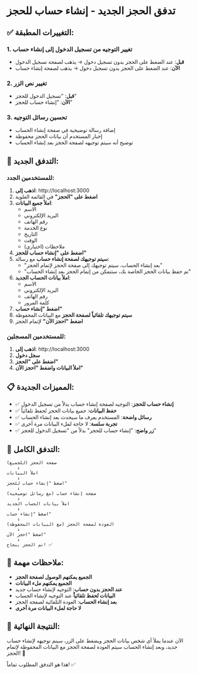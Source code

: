 # تدفق الحجز الجديد - إنشاء حساب للحجز

## ✅ التغييرات المطبقة:

### 1. تغيير التوجيه من تسجيل الدخول إلى إنشاء حساب
- **قبل**: عند الضغط على الحجز بدون تسجيل دخول → يذهب لصفحة تسجيل الدخول
- **الآن**: عند الضغط على الحجز بدون تسجيل دخول → يذهب لصفحة إنشاء حساب

### 2. تغيير نص الزر
- **قبل**: "تسجيل الدخول للحجز"
- **الآن**: "إنشاء حساب للحجز"

### 3. تحسين رسائل التوجيه
- إضافة رسالة توضيحية في صفحة إنشاء الحساب
- إخبار المستخدم أن بيانات الحجز محفوظة
- توضيح أنه سيتم توجيهه لصفحة الحجز بعد إنشاء الحساب

## 🚀 التدفق الجديد:

### للمستخدمين الجدد:
1. **اذهب إلى**: http://localhost:3000
2. **اضغط على "الحجز"** في القائمة العلوية
3. **املأ جميع البيانات**:
   - الاسم
   - البريد الإلكتروني
   - رقم الهاتف
   - نوع الخدمة
   - التاريخ
   - الوقت
   - ملاحظات (اختياري)
4. **اضغط على "إنشاء حساب للحجز"**
5. **سيتم توجيهك لصفحة إنشاء حساب** مع رسالة:
   - "بعد إنشاء الحساب، سيتم توجيهك إلى صفحة الحجز لإتمام الحجز"
   - "تم حفظ بيانات الحجز الخاصة بك، ستتمكن من إتمام الحجز بعد إنشاء الحساب"
6. **املأ بيانات الحساب الجديد**:
   - الاسم
   - البريد الإلكتروني
   - رقم الهاتف
   - كلمة المرور
7. **اضغط "إنشاء حساب"**
8. **سيتم توجيهك تلقائياً لصفحة الحجز** مع البيانات المحفوظة
9. **اضغط "احجز الآن"** لإتمام الحجز

### للمستخدمين المسجلين:
1. **اذهب إلى**: http://localhost:3000
2. **سجل دخول**
3. **اضغط على "الحجز"**
4. **املأ البيانات واضغط "احجز الآن"**

## 📋 المميزات الجديدة:

- ✅ **إنشاء حساب للحجز**: التوجيه لصفحة إنشاء حساب بدلاً من تسجيل الدخول
- ✅ **حفظ البيانات**: جميع بيانات الحجز تُحفظ تلقائياً
- ✅ **رسائل واضحة**: المستخدم يعرف ما سيحدث بعد إنشاء الحساب
- ✅ **تجربة سلسة**: لا حاجة لملء البيانات مرة أخرى
- ✅ **زر واضح**: "إنشاء حساب للحجز" بدلاً من "تسجيل الدخول للحجز"

## 🔄 التدفق الكامل:

```
صفحة الحجز (للجميع)
    ↓
املأ البيانات
    ↓
اضغط "إنشاء حساب للحجز"
    ↓
صفحة إنشاء حساب (مع رسائل توضيحية)
    ↓
املأ بيانات الحساب الجديد
    ↓
اضغط "إنشاء حساب"
    ↓
العودة لصفحة الحجز (مع البيانات المحفوظة)
    ↓
اضغط "احجز الآن"
    ↓
تم الحجز بنجاح! ✅
```

## 📝 ملاحظات مهمة:

- **الجميع يمكنهم الوصول لصفحة الحجز**
- **الجميع يمكنهم ملء البيانات**
- **عند الحجز بدون حساب**: التوجيه لإنشاء حساب جديد
- **البيانات تُحفظ تلقائياً** عند التوجيه لإنشاء الحساب
- **بعد إنشاء الحساب**: العودة التلقائية لصفحة الحجز
- **لا حاجة لملء البيانات مرة أخرى**

## 🎯 النتيجة النهائية:

الآن عندما يملأ أي شخص بيانات الحجز ويضغط على الزر، سيتم توجيهه لإنشاء حساب جديد، وبعد إنشاء الحساب سيتم العودة لصفحة الحجز مع البيانات المحفوظة لإتمام الحجز! 🎉

هذا هو التدفق المطلوب تماماً! ✅